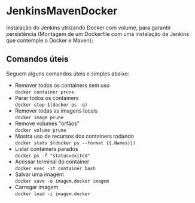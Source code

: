 # JenkinsMavenDocker

Instalação do Jenkins utilizando Docker com volume, para garantir persistência (Montagem de um Dockerfile com uma instalação de Jenkins que contemple o Docker e Maven);

## Comandos úteis

Seguem alguns comandos úteis e simples abaixo:

-   Remover todos os containers sem uso  
`docker container prune`
-   Parar todos os containers  
`docker stop $(docker ps -q)`
-   Remover todas as imagens locais  
`docker image prune`
-   Remove volumes "órfãos"  
`docker volume prune`
-   Mostra uso de recursos dos containers rodando  
`docker stats $(docker ps --format {{.Names}})`
-   Listar containers parados  
`docker ps -f "status=exited"`
-   Acessar terminal do container  
`docker exec -it container bash`
-   Salvar uma imagem  
`docker save -o imagem.docker imagem`
-   Carregar imagem  
`docker load -i imagem.docker`

